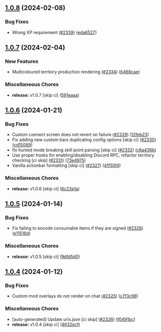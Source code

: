 ## [1.0.8](https://github.com/Wynntils/Artemis/compare/v1.0.7...v1.0.8) (2024-02-08)


### Bug Fixes

* Wrong XP requirement ([#2339](https://github.com/Wynntils/Artemis/issues/2339)) ([eda6527](https://github.com/Wynntils/Artemis/commit/eda652793e5ba3f63ce8860b9a476908067c3d62))

## [1.0.7](https://github.com/Wynntils/Artemis/compare/v1.0.6...v1.0.7) (2024-02-04)


### New Features

* Multicoloured territory production rendering ([#2334](https://github.com/Wynntils/Artemis/issues/2334)) ([b468cae](https://github.com/Wynntils/Artemis/commit/b468cae092ccd3e86189ddedac208242f395d9b5))


### Miscellaneous Chores

* **release:** v1.0.7 [skip ci] ([591eaaa](https://github.com/Wynntils/Artemis/commit/591eaaaa908af8936a9f3ddb40b79a678028159f))

## [1.0.6](https://github.com/Wynntils/Artemis/compare/v1.0.5...v1.0.6) (2024-01-21)


### Bug Fixes

* Custom connect screen does not revert on failure ([#2329](https://github.com/Wynntils/Artemis/issues/2329)) ([12feb23](https://github.com/Wynntils/Artemis/commit/12feb23f01571f3db17d39587b0bc11d77f1b8b7))
* Fix adding new custom bars duplicating config options [skip ci] ([#2330](https://github.com/Wynntils/Artemis/issues/2330)) ([cd15069](https://github.com/Wynntils/Artemis/commit/cd15069651e7cce1bc61f9c24036e13bd22f1304))
* fix hunted mode breaking skill point parsing [skip ci] ([#2332](https://github.com/Wynntils/Artemis/issues/2332)) ([c6a436b](https://github.com/Wynntils/Artemis/commit/c6a436be325450e6fdaa21510af184554475fc27))
* Use proper hooks for enabling/disabling Discord RPC, refactor territory checking [ci skip] ([#2331](https://github.com/Wynntils/Artemis/issues/2331)) ([73e4975](https://github.com/Wynntils/Artemis/commit/73e49752168c89a1e8bf2eb83be5b5f3c78c556d))
* Vanilla actionbar formatting [skip ci] ([#2327](https://github.com/Wynntils/Artemis/issues/2327)) ([41f50f4](https://github.com/Wynntils/Artemis/commit/41f50f4308882b6842f1988236ef328523dc6d77))


### Miscellaneous Chores

* **release:** v1.0.6 [skip ci] ([6c23e1a](https://github.com/Wynntils/Artemis/commit/6c23e1abc076c13e1f5869c779816137e8f35912))

## [1.0.5](https://github.com/Wynntils/Artemis/compare/v1.0.4...v1.0.5) (2024-01-14)


### Bug Fixes

* Fix failing to encode consumable items if they are signed ([#2328](https://github.com/Wynntils/Artemis/issues/2328)) ([e11516d](https://github.com/Wynntils/Artemis/commit/e11516d9a1835fca1b1e2a724e39a5633b81c6f9))


### Miscellaneous Chores

* **release:** v1.0.5 [skip ci] ([9dfd5d0](https://github.com/Wynntils/Artemis/commit/9dfd5d07e44ddeddd868159e0440b416a13a9b47))

## [1.0.4](https://github.com/Wynntils/Artemis/compare/v1.0.3...v1.0.4) (2024-01-12)


### Bug Fixes

* Custom mod overlays do not render on chat ([#2325](https://github.com/Wynntils/Artemis/issues/2325)) ([c7f3c98](https://github.com/Wynntils/Artemis/commit/c7f3c989a9be2f68508a822f53848561958c0a76))


### Miscellaneous Chores

* [auto-generated] Update urls.json [ci skip] ([#2326](https://github.com/Wynntils/Artemis/issues/2326)) ([f0491bc](https://github.com/Wynntils/Artemis/commit/f0491bcd11cf1ae1456c5396f0ed1b1e2ccc3730))
* **release:** v1.0.4 [skip ci] ([4632ecf](https://github.com/Wynntils/Artemis/commit/4632ecfec5a586a33779097381659678adab1de3))

